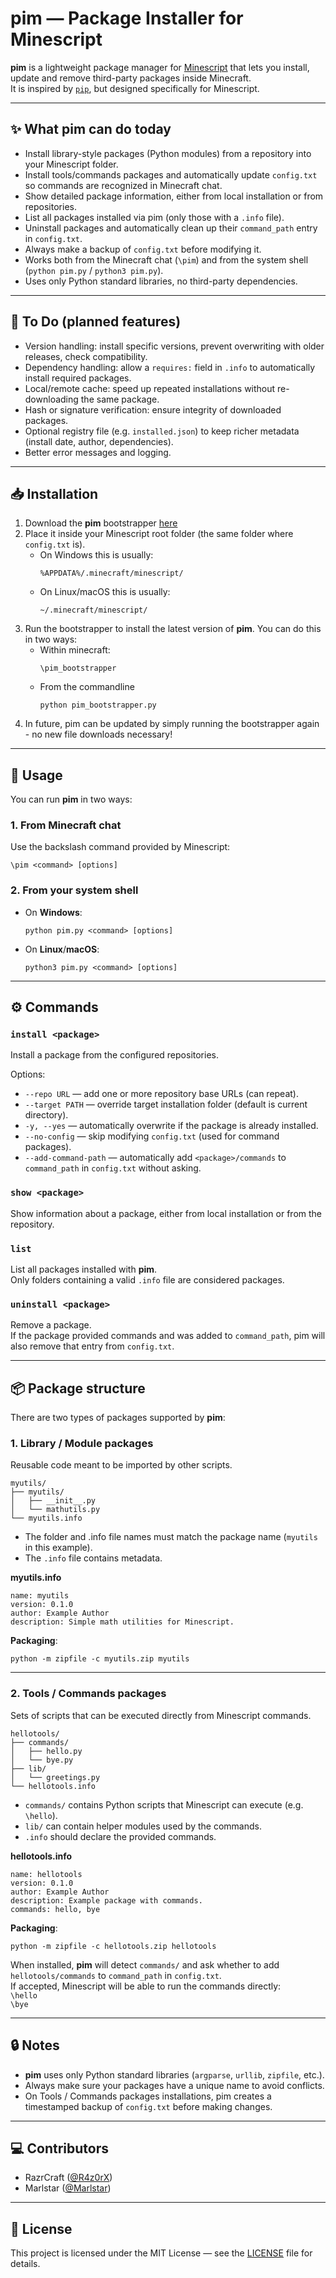 # pim — Package Installer for Minescript

**pim** is a lightweight package manager for [Minescript](https://github.com/maxuser0/minescript) that lets you install, update and remove third-party packages inside Minecraft.  
It is inspired by [`pip`](https://pypi.org/project/pip/), but designed specifically for Minescript.

---

## ✨ What pim can do today

- Install library-style packages (Python modules) from a repository into your Minescript folder.  
- Install tools/commands packages and automatically update `config.txt` so commands are recognized in Minecraft chat.  
- Show detailed package information, either from local installation or from repositories.  
- List all packages installed via pim (only those with a `.info` file).  
- Uninstall packages and automatically clean up their `command_path` entry in `config.txt`.  
- Always make a backup of `config.txt` before modifying it.  
- Works both from the Minecraft chat (`\pim`) and from the system shell (`python pim.py` / `python3 pim.py`).  
- Uses only Python standard libraries, no third-party dependencies.

---

## 📝 To Do (planned features)

- Version handling: install specific versions, prevent overwriting with older releases, check compatibility.  
- Dependency handling: allow a `requires:` field in `.info` to automatically install required packages.  
- Local/remote cache: speed up repeated installations without re-downloading the same package.  
- Hash or signature verification: ensure integrity of downloaded packages.  
- Optional registry file (e.g. `installed.json`) to keep richer metadata (install date, author, dependencies).  
- Better error messages and logging.  

---

## 📥 Installation

1. Download the **pim** bootstrapper [here](https://raw.githubusercontent.com/R4z0rX/pim/bootstrapper/pim_bootstrapper.py)
2. Place it inside your Minescript root folder (the same folder where `config.txt` is).  
   - On Windows this is usually:  
     ```
     %APPDATA%/.minecraft/minescript/
     ```
   - On Linux/macOS this is usually:  
     ```
     ~/.minecraft/minescript/
     ```
3. Run the bootstrapper to install the latest version of **pim**. You can do this in two ways:
    - Within minecraft:
        ```
        \pim_bootstrapper
        ```
    - From the commandline
        ```
        python pim_bootstrapper.py
        ```
4. In future, pim can be updated by simply running the bootstrapper again - no new file downloads necessary!

---

## 🚀 Usage

You can run **pim** in two ways:

### 1. From Minecraft chat
Use the backslash command provided by Minescript:
```
\pim <command> [options]
```

### 2. From your system shell
- On **Windows**:
  ```
  python pim.py <command> [options]
  ```
- On **Linux**/**macOS**:
  ```
  python3 pim.py <command> [options]
  ```

---

## ⚙️ Commands

### `install <package>`
Install a package from the configured repositories.

Options:
- `--repo URL` — add one or more repository base URLs (can repeat).
- `--target PATH` — override target installation folder (default is current directory).
- `-y, --yes` — automatically overwrite if the package is already installed.
- `--no-config` — skip modifying `config.txt` (used for command packages).
- `--add-command-path` — automatically add `<package>/commands` to `command_path` in `config.txt` without asking.

### `show <package>`
Show information about a package, either from local installation or from the repository.

### `list`
List all packages installed with **pim**.  
Only folders containing a valid `.info` file are considered packages.

### `uninstall <package>`
Remove a package.  
If the package provided commands and was added to `command_path`, pim will also remove that entry from `config.txt`.

---

## 📦 Package structure

There are two types of packages supported by **pim**:

### 1. Library / Module packages
Reusable code meant to be imported by other scripts.

```
myutils/
├── myutils/
│   ├── __init__.py
│   └── mathutils.py
└── myutils.info
```

- The folder and .info file names must match the package name (`myutils` in this example).
- The `.info` file contains metadata.

**myutils.info**
```
name: myutils
version: 0.1.0
author: Example Author
description: Simple math utilities for Minescript.
```

**Packaging**:
```
python -m zipfile -c myutils.zip myutils
```

---

### 2. Tools / Commands packages
Sets of scripts that can be executed directly from Minescript commands.

```
hellotools/
├── commands/
│   ├── hello.py
│   └── bye.py
├── lib/
│   └── greetings.py
└── hellotools.info
```

- `commands/` contains Python scripts that Minescript can execute (e.g. `\hello`).
- `lib/` can contain helper modules used by the commands.
- `.info` should declare the provided commands.

**hellotools.info**
```
name: hellotools
version: 0.1.0
author: Example Author
description: Example package with commands.
commands: hello, bye
```

**Packaging**:
```
python -m zipfile -c hellotools.zip hellotools
```

When installed, **pim** will detect `commands/` and ask whether to add `hellotools/commands` to `command_path` in `config.txt`.  
If accepted, Minescript will be able to run the commands directly: \
`\hello` \
`\bye`

---

## 🔒 Notes

- **pim** uses only Python standard libraries (`argparse`, `urllib`, `zipfile`, etc.).
- Always make sure your packages have a unique name to avoid conflicts.
- On Tools / Commands packages installations, pim creates a timestamped backup of `config.txt` before making changes.

---

## 💻 Contributors

- RazrCraft ([@R4z0rX](https://github.com/R4z0rX))
- Marlstar ([@Marlstar](https://github.com/Marlstar))

---

## 📜 License

This project is licensed under the MIT License — see the [LICENSE](LICENSE) file for details.
